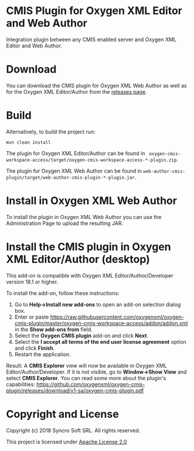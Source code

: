 # CMIS Plugin for Oxygen XML Editor and Web Author

Integration plugin between any CMIS enabled server and Oxygen XML Editor and Web Author.

# Download
You can download the CMIS plugin for Oxygen XML Web Author as well as for the Oxygen XML Editor/Author from the [releases page](https://github.com/oxygenxml/oxygen-cmis-plugin/releases).

# Build

Alternatively, to build the project run:

```
mvn clean install
```

The plugin for Oxygen XML Editor/Author can be found in ` oxygen-cmis-workspace-access/target/oxygen-cmis-workspace-access-*-plugin.zip`.

The plugin for Oxygen XML Web Author can be found in `web-author-cmis-plugin/target/web-author-cmis-plugin-*-plugin.jar`.

# Install in Oxygen XML Web Author

To install the plugin in Oxygen XML Web Author you can use the Administration Page to upload the resulting JAR.

# Install the CMIS plugin in Oxygen XML Editor/Author (desktop)

This add-on is compatible with Oxygen XML Editor/Author/Developer version 18.1 or higher. 

To install the add-on, follow these instructions:

1. Go to **Help->Install new add-ons** to open an add-on selection dialog box.
2. Enter or paste https://raw.githubusercontent.com/oxygenxml/oxygen-cmis-plugin/master/oxygen-cmis-workspace-access/addon/addon.xml in the **Show add-ons from** field.
3. Select the **Oxygen CMIS plugin** add-on and click **Next**.
4. Select the **I accept all terms of the end user license agreement** option and click **Finish**.
5. Restart the application.

Result: A **CMIS Explorer** view will now be available in Oxygen XML Editor/Author/Developer. If it is not visible, go to **Window->Show View** and select **CMIS Explorer**. You can read some more about the plugin's capabilities: https://github.com/oxygenxml/oxygen-cmis-plugin/releases/download/v1-sa/oxygen-cmis-plugin.pdf


# Copyright and License

Copyright (c) 2018 Syncro Soft SRL. All rights reserved.

This project is licensed under [Apache License 2.0](https://github.com/oxygenxml/oxygen-cmis-plugin/blob/master/LICENSE)
